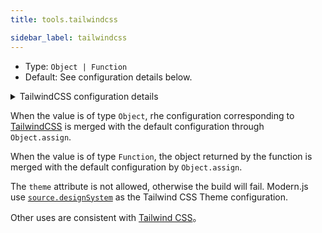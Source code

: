 ```yaml
---
title: tools.tailwindcss

sidebar_label: tailwindcss
---
```


* Type: `Object | Function`
* Default: See configuration details below.

<details>
  <summary>TailwindCSS configuration details</summary>

```js
  const tailwind = {
    purge: {
        enabled: options.env === 'production',
        content: [
          './config/html/**/*.html',
          './config/html/**/*.ejs',
          './config/html/**/*.hbs',
          './src/**/*',
        ],
        layers: ['utilities'],
    },
    // https://tailwindcss.com/docs/upcoming-changes
    future: {
      removeDeprecatedGapUtilities: false,
      purgeLayersByDefault: true,
      defaultLineHeights: false,
      standardFontWeights: false,
    },
    theme: source.designSystem // 使用source.designSystem配置作为Tailwind CSS Theme配置
  }
```

:::tip Tips
More about: <a href="https://tailwindcss.com/docs/configuration" target="_blank">TailwindCSS configuration</a>。
:::
</details>

When the value is of type `Object`, rhe configuration corresponding to [TailwindCSS](https://tailwindcss.com/docs/configuration) is merged with the default configuration through `Object.assign`.

When the value is of type `Function`, the object returned by the function is merged with the default configuration by `Object.assign`.

The `theme` attribute is not allowed, otherwise the build will fail. Modern.js use [`source.designSystem`](/docs/configure/app/source/design-system) as the Tailwind CSS Theme configuration.

Other uses are consistent with [Tailwind CSS](https://tailwindcss.com/docs/configuration)。
